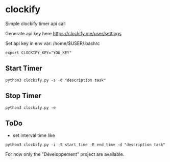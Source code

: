 # clockify
Simple clockify timer api call

Generate api key here https://clockify.me/user/settings

Set api key in env var: /home/$USER/.bashrc 

`export CLOCKIFY_KEY="YOU_KEY"`

## Start Timer
`python3 clockify.py -s -d "description task"`

## Stop Timer
`python3 clockify.py -e`

## ToDo
- set interval time like

`python3 clockify.py -i -S start_time -E end_time -d "description task"`

For now only the "Développement" project are available.
